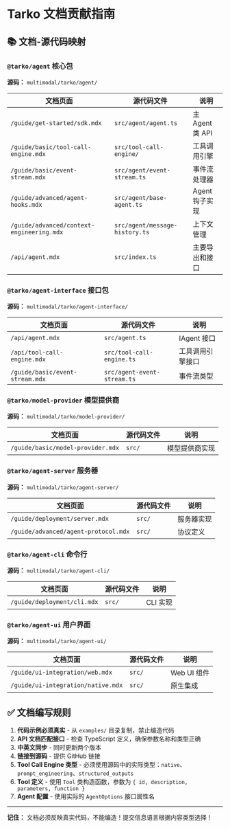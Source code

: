 # Tarko 文档贡献指南

## 📚 文档-源代码映射

### `@tarko/agent` 核心包
**源码：** `multimodal/tarko/agent/`

| 文档页面 | 源代码文件 | 说明 |
|----------|------------|------|
| `/guide/get-started/sdk.mdx` | `src/agent/agent.ts` | 主 Agent 类 API |
| `/guide/basic/tool-call-engine.mdx` | `src/tool-call-engine/` | 工具调用引擎 |
| `/guide/basic/event-stream.mdx` | `src/agent/event-stream.ts` | 事件流处理器 |
| `/guide/advanced/agent-hooks.mdx` | `src/agent/base-agent.ts` | Agent 钩子实现 |
| `/guide/advanced/context-engineering.mdx` | `src/agent/message-history.ts` | 上下文管理 |
| `/api/agent.mdx` | `src/index.ts` | 主要导出和接口 |

### `@tarko/agent-interface` 接口包
**源码：** `multimodal/tarko/agent-interface/`

| 文档页面 | 源代码文件 | 说明 |
|----------|------------|------|
| `/api/agent.mdx` | `src/agent.ts` | IAgent 接口 |
| `/api/tool-call-engine.mdx` | `src/tool-call-engine.ts` | 工具调用引擎接口 |
| `/guide/basic/event-stream.mdx` | `src/agent-event-stream.ts` | 事件流类型 |

### `@tarko/model-provider` 模型提供商
**源码：** `multimodal/tarko/model-provider/`

| 文档页面 | 源代码文件 | 说明 |
|----------|------------|------|
| `/guide/basic/model-provider.mdx` | `src/` | 模型提供商实现 |

### `@tarko/agent-server` 服务器
**源码：** `multimodal/tarko/agent-server/`

| 文档页面 | 源代码文件 | 说明 |
|----------|------------|------|
| `/guide/deployment/server.mdx` | `src/` | 服务器实现 |
| `/guide/advanced/agent-protocol.mdx` | `src/` | 协议定义 |

### `@tarko/agent-cli` 命令行
**源码：** `multimodal/tarko/agent-cli/`

| 文档页面 | 源代码文件 | 说明 |
|----------|------------|------|
| `/guide/deployment/cli.mdx` | `src/` | CLI 实现 |

### `@tarko/agent-ui` 用户界面
**源码：** `multimodal/tarko/agent-ui/`

| 文档页面 | 源代码文件 | 说明 |
|----------|------------|------|
| `/guide/ui-integration/web.mdx` | `src/` | Web UI 组件 |
| `/guide/ui-integration/native.mdx` | `src/` | 原生集成 |

## ✅ 文档编写规则

1. **代码示例必须真实** - 从 `examples/` 目录复制，禁止编造代码
2. **API 文档匹配接口** - 检查 TypeScript 定义，确保参数名称和类型正确
3. **中英文同步** - 同时更新两个版本
4. **链接到源码** - 提供 GitHub 链接
5. **Tool Call Engine 类型** - 必须使用源码中的实际类型：`native`、`prompt_engineering`、`structured_outputs`
6. **Tool 定义** - 使用 `Tool` 类构造函数，参数为 `{ id, description, parameters, function }`
7. **Agent 配置** - 使用实际的 `AgentOptions` 接口属性名

---

**记住：** 文档必须反映真实代码，不能编造！提交信息语言根据内容类型选择！
